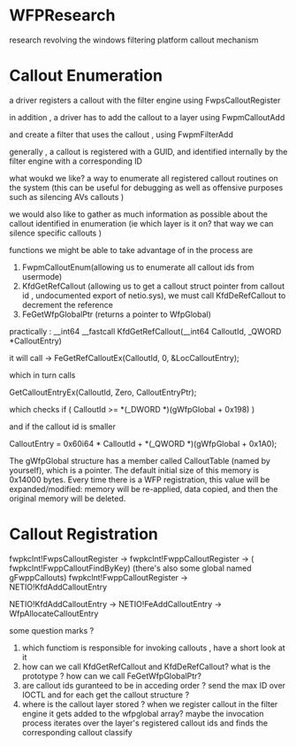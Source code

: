 # WFPResearch
research revolving the windows filtering platform callout mechanism 



# Callout Enumeration 
a driver registers a callout with the filter engine using FwpsCalloutRegister

in addition , a driver has to add the callout to a layer using FwpmCalloutAdd

and create a filter that uses the callout , using FwpmFilterAdd

generally , a callout is registered with a GUID, and identified internally by the filter engine with a corresponding ID 

what woukd we like? a way to enumerate all registered callout routines on the system (this can be useful for debugging as well as offensive purposes such as silencing AVs callouts ) 

we would also like to gather as much information as possible about the callout identified in enumeration (ie which layer is it on? that way we can silence specific callouts )

 functions we might be able to take advantage of in the process are 
1. FwpmCalloutEnum(allowing us to enumerate all callout ids from usermode)
2. KfdGetRefCallout (allowing us to get a callout struct pointer from callout id , undocumented export of netio.sys), we must call KfdDeRefCallout to decrement the reference
3. FeGetWfpGlobalPtr (returns a pointer to WfpGlobal)

practically : 
__int64 __fastcall KfdGetRefCallout(__int64 CalloutId, _QWORD *CalloutEntry) 

it will call -> FeGetRefCalloutEx(CalloutId, 0, &LocCalloutEntry); 

which in turn calls 

GetCalloutEntryEx(CalloutId, Zero, CalloutEntryPtr);

which checks 
 if ( CalloutId >= *(_DWORD *)(gWfpGlobal + 0x198) )

 and if the callout id is smaller 

 CalloutEntry = 0x60i64 * CalloutId + *(_QWORD *)(gWfpGlobal + 0x1A0);



The gWfpGlobal structure has a member called CalloutTable (named by yourself), which is a pointer. The default initial size of this memory is 0x14000 bytes.
Every time there is a WFP registration, this value will be expanded/modified: memory will be re-applied, data copied, and then the original memory will be deleted.


# Callout Registration 

fwpkclnt!FwpsCalloutRegister<X> -> fwpkclnt!FwppCalloutRegister -> ( fwpkclnt!FwppCalloutFindByKey) (there's also some global named gFwppCallouts)
fwpkclnt!FwppCalloutRegister -> NETIO!KfdAddCalloutEntry 

 NETIO!KfdAddCalloutEntry -> NETIO!FeAddCalloutEntry -> WfpAllocateCalloutEntry


   
some question marks ?
1. which functiom is responsible for invoking callouts , have a short look at it
2. how can we call KfdGetRefCallout and KfdDeRefCallout? what is the prototype ? how can we call FeGetWfpGlobalPtr? 
3. are callout ids guranteed to be in acceding order ? send the max ID over IOCTL and for each get the callout structure ?
4. where is the callout layer stored ? when we register callout in the filter engine it gets added to the wfpglobal array? maybe the invocation process iterates over the layer's registered callout ids and finds the corresponding callout classify 
